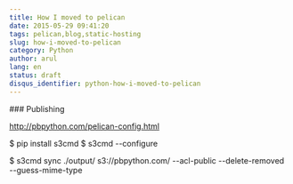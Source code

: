 ```yaml
---
title: How I moved to pelican
date: 2015-05-29 09:41:20
tags: pelican,blog,static-hosting
slug: how-i-moved-to-pelican
category: Python
author: arul
lang: en
status: draft
disqus_identifier: python-how-i-moved-to-pelican
---
```


\### Publishing

<http://pbpython.com/pelican-config.html>

\$ pip install s3cmd \$ s3cmd \--configure

\$ s3cmd sync ./output/ s3://pbpython.com/ \--acl-public
\--delete-removed \--guess-mime-type
